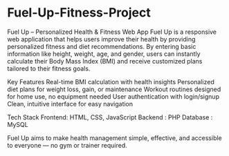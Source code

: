 # Fuel-Up-Fitness-Project
Fuel Up – Personalized Health & Fitness Web App
Fuel Up is a responsive web application that helps users improve their health by providing personalized fitness and diet recommendations. By entering basic information like height, weight, age, and gender, users can instantly calculate their Body Mass Index (BMI) and receive customized plans tailored to their fitness goals.

Key Features
Real-time BMI calculation with health insights
Personalized diet plans for weight loss, gain, or maintenance
Workout routines designed for home use, no equipment needed
User authentication with login/signup
Clean, intuitive interface for easy navigation

Tech Stack
Frontend: HTML, CSS, JavaScript
Backend : PHP
Database : MySQL

Fuel Up aims to make health management simple, effective, and accessible to everyone — no gym or trainer required.
